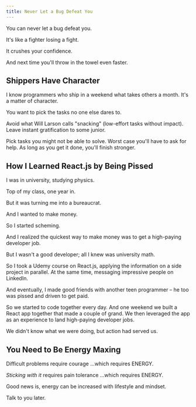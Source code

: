```yaml
---
title: Never Let a Bug Defeat You
---
```


You can never let a bug defeat you.

It's like a fighter losing a fight.

It crushes your confidence.

And next time you'll throw in the towel even faster.

## Shippers Have Character

I know programmers who ship in a weekend what takes others a month. It's a matter of character.

You want to pick the tasks no one else dares to.

Avoid what Will Larson calls "snacking" (low-effort tasks without impact). Leave instant gratification to some junior.

Pick tasks you might not be able to solve. Worst case you'll have to ask for help. As long as you get it done, you'll finish stronger.

## How I Learned React.js by Being Pissed

I was in university, studying physics.

Top of my class, one year in.

But it was turning me into a bureaucrat.

And I wanted to make money.

So I started scheming.

And I realized the quickest way to make money was to get a high-paying developer job.

But I wasn't a good developer; all I knew was university math.

So I took a Udemy course on React.js, applying the information on a side project in parallel. At the same time, messaging impressive people on LinkedIn.

And eventually, I made good friends with another teen programmer – he too was pissed and driven to get paid.

So we started to code together every day. And one weekend we built a React app together that made a couple of grand. We then leveraged the app as an experience to land high-paying developer jobs.

We didn't know what we were doing, but action had served us.

## You Need to Be Energy Maxing

Difficult problems require courage ...which requires ENERGY.

*Sticking with it* requires pain tolerance ...which requires ENERGY.

Good news is, energy can be increased with lifestyle and mindset.

Talk to you later.
